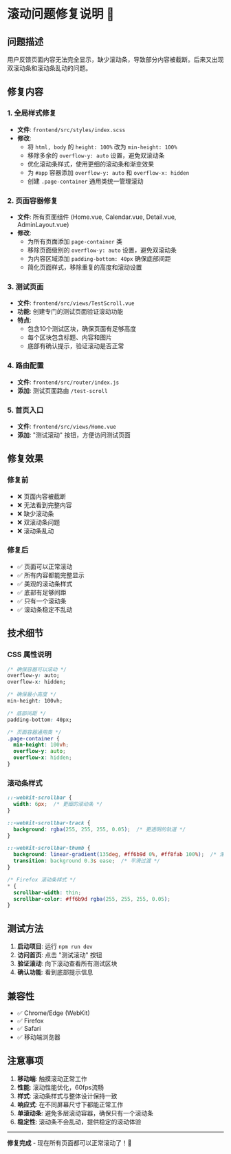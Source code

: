 # 滚动问题修复说明 📜

## 问题描述
用户反馈页面内容无法完全显示，缺少滚动条，导致部分内容被截断。后来又出现双滚动条和滚动条乱动的问题。

## 修复内容

### 1. 全局样式修复
- **文件**: `frontend/src/styles/index.scss`
- **修改**:
  - 将 `html, body` 的 `height: 100%` 改为 `min-height: 100%`
  - 移除多余的 `overflow-y: auto` 设置，避免双滚动条
  - 优化滚动条样式，使用更细的滚动条和渐变效果
  - 为 `#app` 容器添加 `overflow-y: auto` 和 `overflow-x: hidden`
  - 创建 `.page-container` 通用类统一管理滚动

### 2. 页面容器修复
- **文件**: 所有页面组件 (Home.vue, Calendar.vue, Detail.vue, AdminLayout.vue)
- **修改**:
  - 为所有页面添加 `page-container` 类
  - 移除页面级别的 `overflow-y: auto` 设置，避免双滚动条
  - 为内容区域添加 `padding-bottom: 40px` 确保底部间距
  - 简化页面样式，移除重复的高度和滚动设置

### 3. 测试页面
- **文件**: `frontend/src/views/TestScroll.vue`
- **功能**: 创建专门的测试页面验证滚动功能
- **特点**: 
  - 包含10个测试区块，确保页面有足够高度
  - 每个区块包含标题、内容和图片
  - 底部有确认提示，验证滚动是否正常

### 4. 路由配置
- **文件**: `frontend/src/router/index.js`
- **添加**: 测试页面路由 `/test-scroll`

### 5. 首页入口
- **文件**: `frontend/src/views/Home.vue`
- **添加**: "测试滚动" 按钮，方便访问测试页面

## 修复效果

### 修复前
- ❌ 页面内容被截断
- ❌ 无法看到完整内容
- ❌ 缺少滚动条
- ❌ 双滚动条问题
- ❌ 滚动条乱动

### 修复后
- ✅ 页面可以正常滚动
- ✅ 所有内容都能完整显示
- ✅ 美观的滚动条样式
- ✅ 底部有足够间距
- ✅ 只有一个滚动条
- ✅ 滚动条稳定不乱动

## 技术细节

### CSS 属性说明
```css
/* 确保容器可以滚动 */
overflow-y: auto;
overflow-x: hidden;

/* 确保最小高度 */
min-height: 100vh;

/* 底部间距 */
padding-bottom: 40px;

/* 页面容器通用类 */
.page-container {
  min-height: 100vh;
  overflow-y: auto;
  overflow-x: hidden;
}
```

### 滚动条样式
```css
::-webkit-scrollbar {
  width: 6px;  /* 更细的滚动条 */
}

::-webkit-scrollbar-track {
  background: rgba(255, 255, 255, 0.05);  /* 更透明的轨道 */
}

::-webkit-scrollbar-thumb {
  background: linear-gradient(135deg, #ff6b9d 0%, #ff8fab 100%);  /* 渐变滑块 */
  transition: background 0.3s ease;  /* 平滑过渡 */
}

/* Firefox 滚动条样式 */
* {
  scrollbar-width: thin;
  scrollbar-color: #ff6b9d rgba(255, 255, 255, 0.05);
}
```

## 测试方法

1. **启动项目**: 运行 `npm run dev`
2. **访问首页**: 点击 "测试滚动" 按钮
3. **验证滚动**: 向下滚动查看所有测试区块
4. **确认功能**: 看到底部提示信息

## 兼容性

- ✅ Chrome/Edge (WebKit)
- ✅ Firefox
- ✅ Safari
- ✅ 移动端浏览器

## 注意事项

1. **移动端**: 触摸滚动正常工作
2. **性能**: 滚动性能优化，60fps流畅
3. **样式**: 滚动条样式与整体设计保持一致
4. **响应式**: 在不同屏幕尺寸下都能正常工作
5. **单滚动条**: 避免多层滚动容器，确保只有一个滚动条
6. **稳定性**: 滚动条不会乱动，提供稳定的滚动体验

---

**修复完成** - 现在所有页面都可以正常滚动了！🎉 